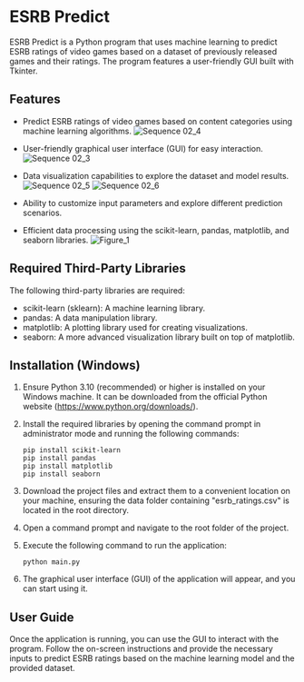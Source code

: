 # ESRB Predict

ESRB Predict is a Python program that uses machine learning to predict ESRB ratings of video games based on a dataset of previously released games and their ratings. The program features a user-friendly GUI built with Tkinter.


## Features

- Predict ESRB ratings of video games based on content categories using machine learning algorithms.
  ![Sequence 02_4](https://github.com/camerongineer/ESRB_Predict_Python/assets/93474097/230328c8-4f41-4bbd-be26-b356c7ae4598)

- User-friendly graphical user interface (GUI) for easy interaction.
  ![Sequence 02_3](https://github.com/camerongineer/ESRB_Predict_Python/assets/93474097/4c03da4b-e9c4-4ae0-aa1a-1d598fa06bfc)
  
- Data visualization capabilities to explore the dataset and model results.
  ![Sequence 02_5](https://github.com/camerongineer/ESRB_Predict_Python/assets/93474097/8bc55a6e-2a4a-480e-9d8e-7a1571303069)
  ![Sequence 02_6](https://github.com/camerongineer/ESRB_Predict_Python/assets/93474097/a4432eb9-0668-48ab-9dae-1068770b20dd)
  
- Ability to customize input parameters and explore different prediction scenarios.
- Efficient data processing using the scikit-learn, pandas, matplotlib, and seaborn libraries.
  ![Figure_1](https://github.com/camerongineer/ESRB_Predict_Python/assets/93474097/123cf1b0-9b38-415d-a076-ce7dd60142f3)


## Required Third-Party Libraries

The following third-party libraries are required:

- scikit-learn (sklearn): A machine learning library.
- pandas: A data manipulation library.
- matplotlib: A plotting library used for creating visualizations.
- seaborn: A more advanced visualization library built on top of matplotlib.

## Installation (Windows)

1. Ensure Python 3.10 (recommended) or higher is installed on your Windows machine. It can be downloaded from the official Python website (https://www.python.org/downloads/).

2. Install the required libraries by opening the command prompt in administrator mode and running the following commands:

   ```
   pip install scikit-learn
   pip install pandas
   pip install matplotlib
   pip install seaborn
   ```


3. Download the project files and extract them to a convenient location on your machine, ensuring the data folder containing "esrb_ratings.csv" is located in the root directory.

4. Open a command prompt and navigate to the root folder of the project.

5. Execute the following command to run the application:

   ```python main.py```

6. The graphical user interface (GUI) of the application will appear, and you can start using it.

## User Guide

Once the application is running, you can use the GUI to interact with the program. Follow the on-screen instructions and provide the necessary inputs to predict ESRB ratings based on the machine learning model and the provided dataset.

